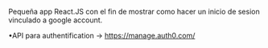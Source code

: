 
Pequeña app React.JS con el fin de mostrar como hacer un inicio de sesion vinculado a google account.

•API para authentification → https://manage.auth0.com/

